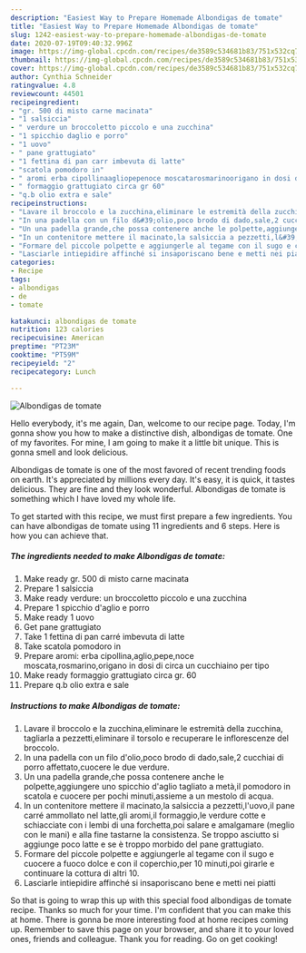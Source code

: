 ```yaml
---
description: "Easiest Way to Prepare Homemade Albondigas de tomate"
title: "Easiest Way to Prepare Homemade Albondigas de tomate"
slug: 1242-easiest-way-to-prepare-homemade-albondigas-de-tomate
date: 2020-07-19T09:40:32.996Z
image: https://img-global.cpcdn.com/recipes/de3589c534681b83/751x532cq70/albondigas-de-tomate-recipe-main-photo.jpg
thumbnail: https://img-global.cpcdn.com/recipes/de3589c534681b83/751x532cq70/albondigas-de-tomate-recipe-main-photo.jpg
cover: https://img-global.cpcdn.com/recipes/de3589c534681b83/751x532cq70/albondigas-de-tomate-recipe-main-photo.jpg
author: Cynthia Schneider
ratingvalue: 4.8
reviewcount: 44501
recipeingredient:
- "gr. 500 di misto carne macinata"
- "1 salsiccia"
- " verdure un broccoletto piccolo e una zucchina"
- "1 spicchio daglio e porro"
- "1 uovo"
- " pane grattugiato"
- "1 fettina di pan carr imbevuta di latte"
- "scatola pomodoro in"
- " aromi erba cipollinaagliopepenoce moscatarosmarinoorigano in dosi di circa un cucchiaino per tipo"
- " formaggio grattugiato circa gr 60"
- "q.b olio extra e sale"
recipeinstructions:
- "Lavare il broccolo e la zucchina,eliminare le estremità della zucchina, tagliarla a pezzetti,eliminare il torsolo e recuperare le inflorescenze del broccolo."
- "In una padella con un filo d&#39;olio,poco brodo di dado,sale,2 cucchiai di porro affettato,cuocere le due verdure."
- "Un una padella grande,che possa contenere anche le polpette,aggiungere uno spicchio d&#39;aglio tagliato a metà,il pomodoro in scatola e cuocere per pochi minuti,assieme a un mestolo di acqua."
- "In un contenitore mettere il macinato,la salsiccia a pezzetti,l&#39;uovo,il pane carré ammollato nel latte,gli aromi,il formaggio,le verdure cotte e schiacciate con i lembi di una forchetta,poi salare e amalgamare (meglio con le mani) e alla fine tastarne la consistenza. Se troppo asciutto si aggiunge poco latte e se è troppo morbido del pane grattugiato."
- "Formare del piccole polpette e aggiungerle al tegame con il sugo e cuocere a fuoco dolce e con il coperchio,per 10 minuti,poi girarle e continuare la cottura di altri 10."
- "Lasciarle intiepidire affinché si insaporiscano bene e metti nei piatti"
categories:
- Recipe
tags:
- albondigas
- de
- tomate

katakunci: albondigas de tomate 
nutrition: 123 calories
recipecuisine: American
preptime: "PT23M"
cooktime: "PT59M"
recipeyield: "2"
recipecategory: Lunch

---
```



![Albondigas de tomate](https://img-global.cpcdn.com/recipes/de3589c534681b83/751x532cq70/albondigas-de-tomate-recipe-main-photo.jpg)

Hello everybody, it's me again, Dan, welcome to our recipe page. Today, I'm gonna show you how to make a distinctive dish, albondigas de tomate. One of my favorites. For mine, I am going to make it a little bit unique. This is gonna smell and look delicious.

Albondigas de tomate is one of the most favored of recent trending foods on earth. It's appreciated by millions every day. It's easy, it is quick, it tastes delicious. They are fine and they look wonderful. Albondigas de tomate is something which I have loved my whole life.




To get started with this recipe, we must first prepare a few ingredients. You can have albondigas de tomate using 11 ingredients and 6 steps. Here is how you can achieve that.

<!--inarticleads1-->

##### The ingredients needed to make Albondigas de tomate:

1. Make ready gr. 500 di misto carne macinata
1. Prepare 1 salsiccia
1. Make ready  verdure: un broccoletto piccolo e una zucchina
1. Prepare 1 spicchio d&#39;aglio e porro
1. Make ready 1 uovo
1. Get  pane grattugiato
1. Take 1 fettina di pan carré imbevuta di latte
1. Take scatola pomodoro in
1. Prepare  aromi: erba cipollina,aglio,pepe,noce moscata,rosmarino,origano in dosi di circa un cucchiaino per tipo
1. Make ready  formaggio grattugiato circa gr. 60
1. Prepare q.b olio extra e sale




<!--inarticleads2-->

##### Instructions to make Albondigas de tomate:

1. Lavare il broccolo e la zucchina,eliminare le estremità della zucchina, tagliarla a pezzetti,eliminare il torsolo e recuperare le inflorescenze del broccolo.
1. In una padella con un filo d&#39;olio,poco brodo di dado,sale,2 cucchiai di porro affettato,cuocere le due verdure.
1. Un una padella grande,che possa contenere anche le polpette,aggiungere uno spicchio d&#39;aglio tagliato a metà,il pomodoro in scatola e cuocere per pochi minuti,assieme a un mestolo di acqua.
1. In un contenitore mettere il macinato,la salsiccia a pezzetti,l&#39;uovo,il pane carré ammollato nel latte,gli aromi,il formaggio,le verdure cotte e schiacciate con i lembi di una forchetta,poi salare e amalgamare (meglio con le mani) e alla fine tastarne la consistenza. Se troppo asciutto si aggiunge poco latte e se è troppo morbido del pane grattugiato.
1. Formare del piccole polpette e aggiungerle al tegame con il sugo e cuocere a fuoco dolce e con il coperchio,per 10 minuti,poi girarle e continuare la cottura di altri 10.
1. Lasciarle intiepidire affinché si insaporiscano bene e metti nei piatti




So that is going to wrap this up with this special food albondigas de tomate recipe. Thanks so much for your time. I'm confident that you can make this at home. There is gonna be more interesting food at home recipes coming up. Remember to save this page on your browser, and share it to your loved ones, friends and colleague. Thank you for reading. Go on get cooking!
